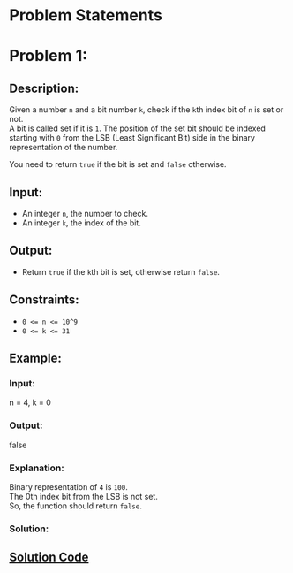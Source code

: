 # Problem Statements

# Problem 1:
## Description:
Given a number `n` and a bit number `k`, check if the `k`th index bit of `n` is set or not.  
A bit is called set if it is `1`. The position of the set bit should be indexed starting with `0` from the LSB (Least Significant Bit) side in the binary representation of the number.

You need to return `true` if the bit is set and `false` otherwise.

## Input:
- An integer `n`, the number to check.
- An integer `k`, the index of the bit.

## Output:
- Return `true` if the `k`th bit is set, otherwise return `false`.

## Constraints:
- `0 <= n <= 10^9`
- `0 <= k <= 31`

## Example:

### Input:
n = 4, k = 0

### Output:
false

### Explanation:
Binary representation of `4` is `100`.  
The 0th index bit from the LSB is not set.  
So, the function should return `false`.

### Solution:
[Solution Code](./CheckBit.java)
--- 


